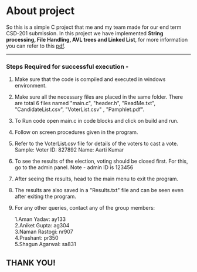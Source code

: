 # About project

So this is a simple C project that me and my team made for our end term CSD-201 submission.
In this project we have implemented **String processing, File Handling, AVL trees and Linked List**, for more information you can refer to this <a href="https://github.com/yadav-aman/CSD-project/blob/master/Pamphlet%20(except%20steps%20for%20execution).pdf">pdf</a>.

---
### Steps Required for successful execution -

1. Make sure that the code is compiled and executed in windows environment.

2. Make sure all the necessary files are placed in the same folder. There are total 6 files named "main.c", "header.h",
   "ReadMe.txt", "CandidateList.csv", "VoterList.csv" , "Pamphlet.pdf".

3. To Run code open main.c in code blocks and click on build and run.

4. Follow on screen procedures given in the program.

5. Refer to the VoterList.csv file for details of the voters to cast a vote.
   Sample:
   Voter ID: 827892
   Name: Aarti Kumar

6. To see the results of the election, voting should be closed first. For this, go to the admin panel. 
   Note - admin ID is 123456

7. After seeing the results, head to the main menu to exit the program. 

8. The results are also saved in a "Results.txt" file and can be seen even after exiting the program.

9. For any other queries, contact any of the group members:

   1.Aman Yadav: ay133 <br>
   2.Aniket Gupta: ag304 <br>
   3.Naman Rastogi: nr907 <br>
   4.Prashant: pr350 <br>
   5.Shagun Agarwal: sa831 <br>

 ## THANK YOU!
   

